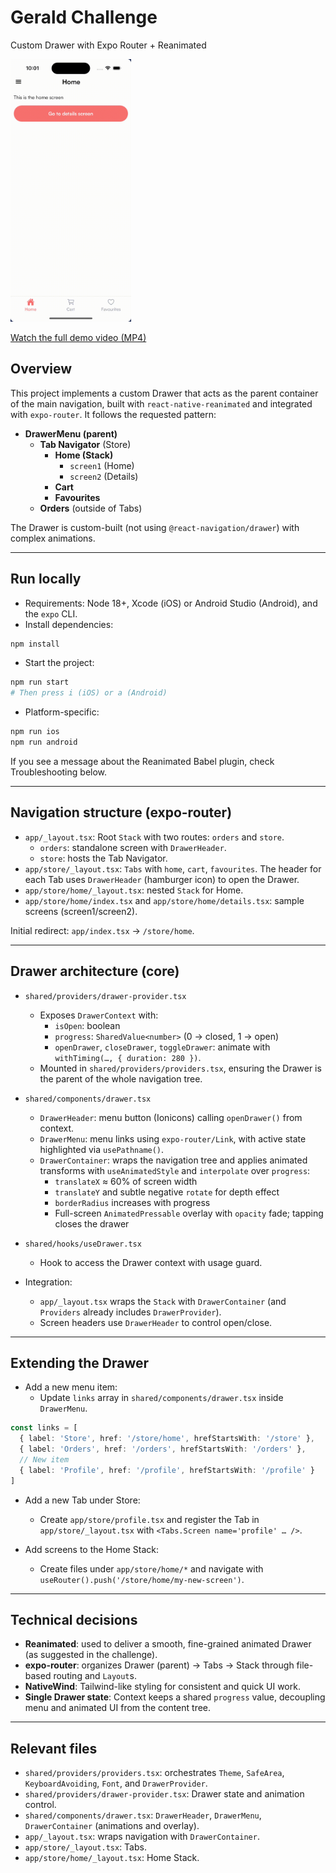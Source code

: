 # Gerald Challenge

Custom Drawer with Expo Router + Reanimated

<a href="./demo.mp4"><img src="./demo.gif" alt="Demo (GIF)" height="420" /></a>

[Watch the full demo video (MP4)](./demo.mp4)

## Overview

This project implements a custom Drawer that acts as the parent container of the main navigation, built with `react-native-reanimated` and integrated with `expo-router`. It follows the requested pattern:

- **DrawerMenu (parent)**
  - **Tab Navigator** (Store)
    - **Home (Stack)**
      - `screen1` (Home)
      - `screen2` (Details)
    - **Cart**
    - **Favourites**
  - **Orders** (outside of Tabs)

The Drawer is custom-built (not using `@react-navigation/drawer`) with complex animations.

---

## Run locally

- Requirements: Node 18+, Xcode (iOS) or Android Studio (Android), and the `expo` CLI.
- Install dependencies:

```bash
npm install
```

- Start the project:

```bash
npm run start
# Then press i (iOS) or a (Android)
```

- Platform-specific:

```bash
npm run ios
npm run android
```

If you see a message about the Reanimated Babel plugin, check Troubleshooting below.

---

## Navigation structure (expo-router)

- `app/_layout.tsx`: Root `Stack` with two routes: `orders` and `store`.
  - `orders`: standalone screen with `DrawerHeader`.
  - `store`: hosts the Tab Navigator.
- `app/store/_layout.tsx`: `Tabs` with `home`, `cart`, `favourites`. The header for each Tab uses `DrawerHeader` (hamburger icon) to open the Drawer.
- `app/store/home/_layout.tsx`: nested `Stack` for Home.
- `app/store/home/index.tsx` and `app/store/home/details.tsx`: sample screens (screen1/screen2).

Initial redirect: `app/index.tsx` → `/store/home`.

---

## Drawer architecture (core)

- `shared/providers/drawer-provider.tsx`
  - Exposes `DrawerContext` with:
    - `isOpen`: boolean
    - `progress`: `SharedValue<number>` (0 → closed, 1 → open)
    - `openDrawer`, `closeDrawer`, `toggleDrawer`: animate with `withTiming(…, { duration: 280 })`.
  - Mounted in `shared/providers/providers.tsx`, ensuring the Drawer is the parent of the whole navigation tree.

- `shared/components/drawer.tsx`
  - `DrawerHeader`: menu button (Ionicons) calling `openDrawer()` from context.
  - `DrawerMenu`: menu links using `expo-router/Link`, with active state highlighted via `usePathname()`.
  - `DrawerContainer`: wraps the navigation tree and applies animated transforms with `useAnimatedStyle` and `interpolate` over `progress`:
    - `translateX` ≈ 60% of screen width
    - `translateY` and subtle negative `rotate` for depth effect
    - `borderRadius` increases with progress
    - Full-screen `AnimatedPressable` overlay with `opacity` fade; tapping closes the drawer

- `shared/hooks/useDrawer.tsx`
  - Hook to access the Drawer context with usage guard.

- Integration:
  - `app/_layout.tsx` wraps the `Stack` with `DrawerContainer` (and `Providers` already includes `DrawerProvider`).
  - Screen headers use `DrawerHeader` to control open/close.

---

## Extending the Drawer

- Add a new menu item:
  - Update `links` array in `shared/components/drawer.tsx` inside `DrawerMenu`.

```ts
const links = [
  { label: 'Store', href: '/store/home', hrefStartsWith: '/store' },
  { label: 'Orders', href: '/orders', hrefStartsWith: '/orders' },
  // New item
  { label: 'Profile', href: '/profile', hrefStartsWith: '/profile' }
]
```

- Add a new Tab under Store:
  - Create `app/store/profile.tsx` and register the Tab in `app/store/_layout.tsx` with `<Tabs.Screen name='profile' … />`.

- Add screens to the Home Stack:
  - Create files under `app/store/home/*` and navigate with `useRouter().push('/store/home/my-new-screen')`.

---

## Technical decisions

- **Reanimated**: used to deliver a smooth, fine-grained animated Drawer (as suggested in the challenge).
- **expo-router**: organizes Drawer (parent) → Tabs → Stack through file-based routing and `Layout`s.
- **NativeWind**: Tailwind-like styling for consistent and quick UI work.
- **Single Drawer state**: Context keeps a shared `progress` value, decoupling menu and animated UI from the content tree.

---

## Relevant files

- `shared/providers/providers.tsx`: orchestrates `Theme`, `SafeArea`, `KeyboardAvoiding`, `Font`, and `DrawerProvider`.
- `shared/providers/drawer-provider.tsx`: Drawer state and animation control.
- `shared/components/drawer.tsx`: `DrawerHeader`, `DrawerMenu`, `DrawerContainer` (animations and overlay).
- `app/_layout.tsx`: wraps navigation with `DrawerContainer`.
- `app/store/_layout.tsx`: Tabs.
- `app/store/home/_layout.tsx`: Home Stack.

